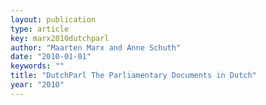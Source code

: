 ```yaml
---
layout: publication
type: article
key: marx2010dutchparl
author: "Maarten Marx and Anne Schuth"
date: "2010-01-01"
keywords: ""
title: "DutchParl The Parliamentary Documents in Dutch"
year: "2010"
---
```

